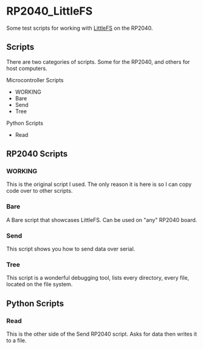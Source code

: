# RP2040_LittleFS
 Some test scripts for working with [LittleFS](https://arduino-pico.readthedocs.io/en/latest/fs.html) on the RP2040.

## Scripts

There are two categories of scripts. Some for the RP2040, and others for host computers. 

Microcontroller Scripts
- WORKING
- Bare
- Send
- Tree

Python Scripts
- Read

## RP2040 Scripts

### WORKING 
This is the original script I used. The only reason it is here is so I can copy code over to other scripts.

### Bare
A Bare script that showcases LittleFS. Can be used on "any" RP2040 board.

### Send
This script shows you how to send data over serial.

### Tree
This script is a wonderful debugging tool, lists every directory, every file, located on the file system. 


## Python Scripts

### Read
This is the other side of the Send RP2040 script. Asks for data then writes it to a file.

